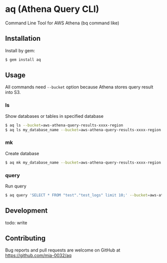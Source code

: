 # aq (Athena Query CLI)

Command Line Tool for AWS Athena (bq command like)

## Installation

Install by gem:

```bash
$ gem install aq
```

## Usage

All commands need `--bucket` option because Athena stores query result into S3.

### ls

Show databases or tables in specified database

```bash
$ aq ls --bucket=aws-athena-query-results-xxxx-region
$ aq ls my_database_name --bucket=aws-athena-query-results-xxxx-region
```

### mk

Create database

```bash
$ aq mk my_database_name --bucket=aws-athena-query-results-xxxx-region
```

### query

Run query

```bash
$ aq query 'SELECT * FROM "test"."test_logs" limit 10;' --bucket=aws-athena-query-results-xxxx-region
```

## Development

todo: write

## Contributing

Bug reports and pull requests are welcome on GitHub at https://github.com/mia-0032/aq
